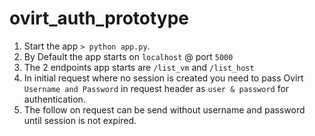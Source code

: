 # ovirt_auth_prototype

1. Start the app `> python app.py`.
2. By Default the app starts on `localhost` @ port `5000`
3. The 2 endpoints app starts are `/list_vm` and `/list_host`
4. In initial request where no session is created you need to pass Ovirt `Username and Password` in request header 
    as `user & password` for authentication.
5. The follow on request can be send without username and password until session is not expired.
